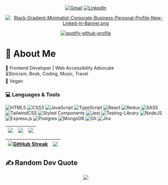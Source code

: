 <div id="header" align="center">
  
  <a href='mailto:tramimelinda@gmail.com'>![Gmail](https://img.shields.io/badge/Gmail-D14836?style=for-the-badge&logo=gmail&logoColor=white)</a> <a href='https://fr.linkedin.com/in/melindat'>![LinkedIn](https://img.shields.io/badge/linkedin-%230077B5.svg?style=for-the-badge&logo=linkedin&logoColor=white)</a>

 [![Black-Gradient-Minimalist-Corporate-Business-Personal-Profile-New-Linked-In-Banner.png](https://i.postimg.cc/GpZ0LSnV/Black-Gradient-Minimalist-Corporate-Business-Personal-Profile-New-Linked-In-Banner.png)](https://postimg.cc/8FBXw45m)

[![spotify-github-profile](https://spotify-github-profile.vercel.app/api/view?uid=melinda.trami&cover_image=true&theme=novatorem&show_offline=false&background_color=223042&interchange=false&bar_color=b6b6b6&bar_color_cover=false)](https://github.com/kittinan/spotify-github-profile)

</div>
  
# 💫 About Me
🚀 Frontend Developer | Web Accessibility Advocate
<br>⏳Stoicism, Book, Coding, Music, Travel
<br>🌱 Vegan

  
###  💻 Languages & Tools

![HTML5](https://img.shields.io/badge/html5-%23E34F26.svg?style=for-the-badge&logo=html5&logoColor=white)
![CSS3](https://img.shields.io/badge/css3-%231572B6.svg?style=for-the-badge&logo=css3&logoColor=white)
![JavaScript](https://img.shields.io/badge/javascript-%23323330.svg?style=for-the-badge&logo=javascript&logoColor=%23F7DF1E)
![TypeScript](https://img.shields.io/badge/typescript-%23007ACC.svg?style=for-the-badge&logo=typescript&logoColor=white)
![React](https://img.shields.io/badge/react-%2320232a.svg?style=for-the-badge&logo=react&logoColor=%2361DAFB)
![Redux](https://img.shields.io/badge/redux-%23593d88.svg?style=for-the-badge&logo=redux&logoColor=white)
![SASS](https://img.shields.io/badge/SASS-hotpink.svg?style=for-the-badge&logo=SASS&logoColor=white)
![TailwindCSS](https://img.shields.io/badge/tailwindcss-%2338B2AC.svg?style=for-the-badge&logo=tailwind-css&logoColor=white)
![Styled Components](https://img.shields.io/badge/styled--components-DB7093?style=for-the-badge&logo=styled-components&logoColor=white)
![Jest](https://img.shields.io/badge/-jest-%23C21325?style=for-the-badge&logo=jest&logoColor=white)
![Testing-Library](https://img.shields.io/badge/-TestingLibrary-%23E33332?style=for-the-badge&logo=testing-library&logoColor=white)
![NodeJS](https://img.shields.io/badge/node.js-6DA55F?style=for-the-badge&logo=node.js&logoColor=white)
![Express.js](https://img.shields.io/badge/express.js-%23404d59.svg?style=for-the-badge&logo=express&logoColor=%2361DAFB)
![Postgres](https://img.shields.io/badge/postgres-%23316192.svg?style=for-the-badge&logo=postgresql&logoColor=white)
![MongoDB](https://img.shields.io/badge/MongoDB-%234ea94b.svg?style=for-the-badge&logo=mongodb&logoColor=white)
![Git](https://img.shields.io/badge/git-%23F05033.svg?style=for-the-badge&logo=git&logoColor=white)
![Jira](https://img.shields.io/badge/jira-%230A0FFF.svg?style=for-the-badge&logo=jira&logoColor=white)



 | ![](http://github-profile-summary-cards.vercel.app/api/cards/stats?username=mel-TB&theme=tokyonight) | ![](http://github-profile-summary-cards.vercel.app/api/cards/repos-per-language?username=mel-TB&theme=tokyonight) | ![](http://github-profile-summary-cards.vercel.app/api/cards/most-commit-language?username=mel-TB&theme=tokyonight) |
| :-: | :-: | :-: |

| [![GitHub Streak](https://streak-stats.demolab.com?user=mel-TB&theme=tokyonight)](https://git.io/streak-stats) | ![](http://github-profile-summary-cards.vercel.app/api/cards/profile-details?username=mel-TB&theme=tokyonight) |
| :-: | :-: |

  ## ✍️ Random Dev Quote
<div align="center">
  
![](https://quotes-github-readme.vercel.app/api?type=vetical&theme=dark)
</div>




